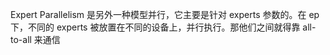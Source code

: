 Expert Parallelism 是另外一种模型并行，它主要是针对 experts 参数的。在 ep 下，不同的 experts 被放置在不同的设备上，并行执行。那他们之间就得靠 all-to-all 来通信
